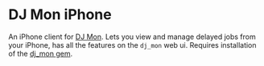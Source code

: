 # DJ Mon iPhone

An iPhone client for [DJ Mon](https://github.com/akshayrawat/dj_mon). Lets you view and manage delayed jobs from your iPhone, has all the features on the `dj_mon` web ui. Requires installation of the [dj_mon gem](https://github.com/akshayrawat/dj_mon).